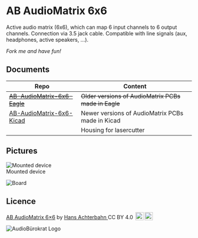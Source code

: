 # AB AudioMatrix 6x6

Active audio matrix (6x6), which can map 6 input channels to 6 output channels. Connection via 3.5 jack cable. Compatible with line signals (aux, headphones, active speakers, ...).

*Fork me and have fun!*


## Documents

| Repo                                                                                   | Content                                          |
| -------------------------------------------------------------------------------------- | ------------------------------------------------ |
| <s>[AB-AudioMatrix-6x6-Eagle](https://github.com/HansAchterbahn/AB-AudioMatrix-6x6-Eagle)</s> | <s>Older versions of AudioMatrix PCBs made in Eagle</s> |
| [AB-AudioMatrix-6x6-Kicad](https://github.com/HansAchterbahn/AB-AudioMatrix-6x6-Kicad) | Newer versions of AudioMatrix PCBs made in Kicad |
|                                                                                        | Housing for lasercutter                          |



## Pictures

![Mounted device](https://github.com/HansAchterbahn/AB-AudioMatrix-6x6-Kicad/blob/master/doc/MountedDevice-FrontView.jpg)  
Mounted device

![Board](https://raw.githubusercontent.com/HansAchterbahn/AB-AudioMatrix-6x6-Kicad/master/doc/PicRearView.jpg)

## Licence

<p xmlns:dct="http://purl.org/dc/terms/" xmlns:cc="http://creativecommons.org/ns#" class="license-text"><a rel="cc:attributionURL" href="https://github.com/HansAchterbahn/AB-AudioMatrix-6x6"><span rel="dct:title">AB AudioMatrix 6×6</span></a> by <a rel="cc:attributionURL" href="https://github.com/HansAchterbahn/"><span rel="cc:attributionName">Hans Achterbahn </span></a>CC BY 4.0 <a href="https://creativecommons.org/licenses/by/4.0"><img style="height:22px!important;margin-left: 3px;vertical-align:text-bottom;" src="https://search.creativecommons.org/static/img/cc_icon.svg" /><img  style="height:22px!important;margin-left: 3px;vertical-align:text-bottom;" src="https://search.creativecommons.org/static/img/cc-by_icon.svg" /></a></p>

![AudioBürokrat Logo](https://raw.githubusercontent.com/HansAchterbahn/AB-AudioMatrix-6x6-Kicad/master/doc/AB-Icon.svg)
